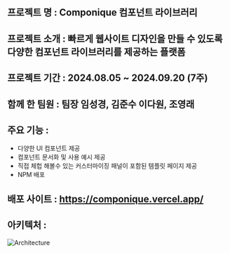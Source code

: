 ## 프로젝트 명 : Componique 컴포넌트 라이브러리

## 프로젝트 소개 : 빠르게 웹사이트 디자인을 만들 수 있도록 다양한 컴포넌트 라이브러리를 제공하는 플랫폼

## 프로젝트 기간 : 2024.08.05 ~ 2024.09.20 (7주)

## 함께 한 팀원 : 팀장 임성경, 김준수 이다원, 조영래

## 주요 기능 : 
- 다양한 UI 컴포넌트 제공
- 컴포넌트 문서화 및 사용 예시 제공
- 직접 체헙 해볼수 있는 커스터마이징 패널이 포함된 템플릿 페이지 제공
- NPM 배포

## 배포 사이트 : https://componique.vercel.app/

## 아키텍처 :
![Architecture](https://github.com/user-attachments/assets/b0576a19-a3ba-48a2-89c9-36ad042a8b95)
